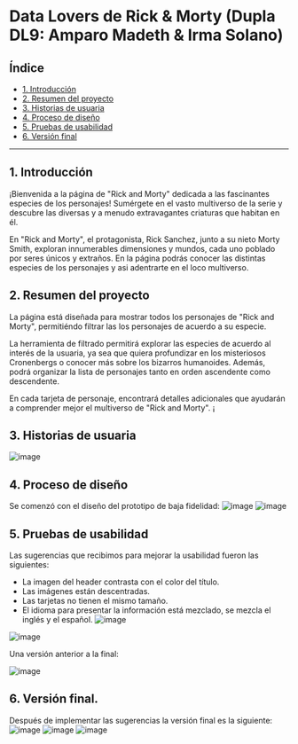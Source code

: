 # Data Lovers de Rick & Morty (Dupla DL9: Amparo Madeth & Irma Solano)

## Índice

* [1. Introducción](#1-Introducción)
* [2. Resumen del proyecto](#2-resumen-del-proyecto)
* [3. Historias de usuaria](#3-Historias-de-usuaria)
* [4. Proceso de diseño](#4-Proceso-de-diseño)
* [5. Pruebas de usabilidad](#5-Pruebas-de-usabilidad)
* [6. Versión final](#6-Versión-final)
***

## 1. Introducción

¡Bienvenida a la página de "Rick and Morty" dedicada a las fascinantes especies de los personajes! Sumérgete en el vasto multiverso de la serie y descubre las diversas y a menudo extravagantes criaturas que habitan en él.

En "Rick and Morty", el protagonista, Rick Sanchez, junto a su nieto Morty Smith, exploran innumerables dimensiones y mundos, cada uno poblado por seres únicos y extraños. En la página podrás conocer las distintas especies de los personajes y asi adentrarte en el loco multiverso.

## 2. Resumen del proyecto

La página está diseñada para mostrar todos los personajes de "Rick and Morty", permitiéndo filtrar las los personajes de acuerdo a su especie.

La herramienta de filtrado permitirá explorar las especies de acuerdo al interés de la usuaria, ya sea que quiera profundizar en los misteriosos Cronenbergs o conocer más sobre los bizarros humanoides. Además, podrá organizar la lista de personajes tanto en orden ascendente como descendente.

En cada tarjeta de personaje, encontrará detalles adicionales que ayudarán a comprender mejor el multiverso de "Rick and Morty". ¡

## 3. Historias de usuaria
![image](https://github.com/MadethA/DEV011-data-lovers/assets/142620601/4a172e00-16a6-4358-9f9e-2c5766d166ac)

## 4. Proceso de diseño
Se comenzó con el diseño del prototipo de baja fidelidad:
![image](https://github.com/MadethA/DEV011-data-lovers/assets/142620601/a2e79b2d-6c02-4f22-8eca-dda026dad282)
![image](https://github.com/MadethA/DEV011-data-lovers/assets/142620601/02b18a1c-c948-4045-ae31-a2863d11f8d1)

## 5. Pruebas de usabilidad
Las sugerencias que recibimos para mejorar la usabilidad fueron las siguientes:
- La imagen del header contrasta con el color del título.
- Las imágenes están descentradas.
- Las tarjetas no tienen el mismo tamaño.
- El idioma para presentar la información está mezclado, se mezcla el inglés y el español.
![image](https://github.com/MadethA/DEV011-data-lovers/assets/142620601/bc993332-168c-4434-a2fa-52635fdf2f60)

![image](https://github.com/MadethA/DEV011-data-lovers/assets/142620601/f12d2225-3551-4a61-abb1-8191f9ffc1a9)

Una versión anterior a la final:

![image](https://github.com/MadethA/DEV011-data-lovers/assets/142620601/aba48e54-bb6d-42a8-af16-4cd6fb8a8a2f)
## 6. Versión final. 
Después de implementar las sugerencias la versión final es la siguiente:
![image](https://github.com/MadethA/DEV011-data-lovers/assets/142620601/6d1895cc-e099-45c5-b6c8-08065ca7910e)
![image](https://github.com/MadethA/DEV011-data-lovers/assets/142620601/e955cd82-cbb0-4807-8e0b-5841965756a6)
![image](https://github.com/MadethA/DEV011-data-lovers/assets/142620601/78be8ddc-4020-4597-bf3b-33627c038234)








